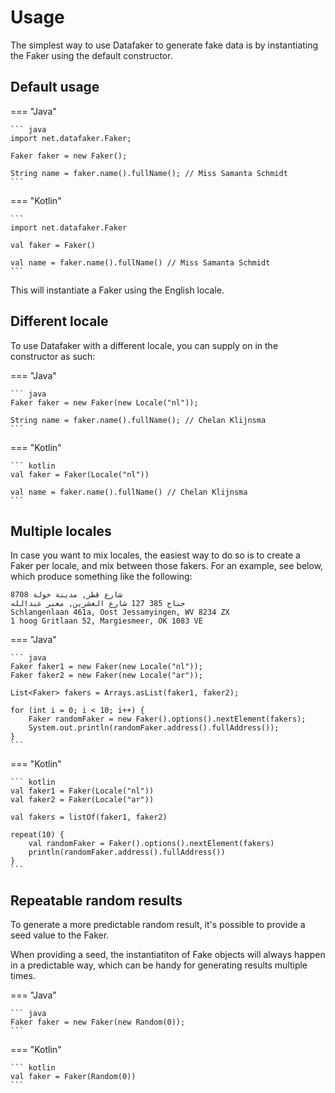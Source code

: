 # Usage

The simplest way to use Datafaker to generate fake data is by instantiating the Faker using the default
constructor.

## Default usage

=== "Java"

    ``` java
    import net.datafaker.Faker;
    
    Faker faker = new Faker();

    String name = faker.name().fullName(); // Miss Samanta Schmidt
    ```

=== "Kotlin"

    ```
    import net.datafaker.Faker
    
    val faker = Faker()
    
    val name = faker.name().fullName() // Miss Samanta Schmidt
    ```

This will instantiate a Faker using the English locale. 

## Different locale

To use Datafaker with a different locale, you can supply on in the constructor as such:

=== "Java"

    ``` java
    Faker faker = new Faker(new Locale("nl"));

    String name = faker.name().fullName(); // Chelan Klijnsma
    ```

=== "Kotlin"

    ``` kotlin
    val faker = Faker(Locale("nl"))

    val name = faker.name().fullName() // Chelan Klijnsma
    ```

## Multiple locales

In case you want to mix locales, the easiest way to do so is to create a Faker per locale, 
and mix between those fakers. For an example, see below, which produce something like the following:

```
8708 شارع قطر, مدينة خولة
جناح 385 127 شارع العشرين, معبر عبدالله
Schlangenlaan 461a, Oost Jessamyingen, WV 8234 ZX
1 hoog Gritlaan 52, Margiesmeer, OK 1083 VE
```


=== "Java"

    ``` java 
    Faker faker1 = new Faker(new Locale("nl"));
    Faker faker2 = new Faker(new Locale("ar"));

    List<Faker> fakers = Arrays.asList(faker1, faker2);

    for (int i = 0; i < 10; i++) {
        Faker randomFaker = new Faker().options().nextElement(fakers);
        System.out.println(randomFaker.address().fullAddress());
    }
    ```

=== "Kotlin"

    ``` kotlin
    val faker1 = Faker(Locale("nl"))
    val faker2 = Faker(Locale("ar"))

    val fakers = listOf(faker1, faker2)

    repeat(10) {
        val randomFaker = Faker().options().nextElement(fakers)
        println(randomFaker.address().fullAddress())
    }
    ```

## Repeatable random results

To generate a more predictable random result, it's possible to provide a seed value to the Faker. 

When providing a seed, the instantiatiton of Fake objects will always happen in a predictable way,
which can be handy for generating results multiple times.

=== "Java"

    ``` java
    Faker faker = new Faker(new Random(0));
    ```

=== "Kotlin"

    ``` kotlin
    val faker = Faker(Random(0))
    ```
